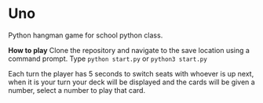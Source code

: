 # Uno
Python hangman game for school python class.

**How to play**
Clone the repository and navigate to the save location using a command prompt. Type `python start.py` or `python3 start.py`

Each turn the player has 5 seconds to switch seats with whoever is up next, when it is your turn your deck will be displayed and the cards will be given a number, select a number to play that card.
